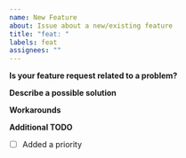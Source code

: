 ```yaml
---
name: New Feature
about: Issue about a new/existing feature
title: "feat: "
labels: feat
assignees: ""
---
```


**Is your feature request related to a problem?**

**Describe a possible solution**

**Workarounds**

**Additional TODO**

- [ ] Added a priority
